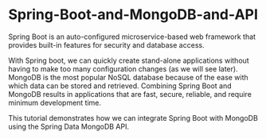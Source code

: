 
# Spring-Boot-and-MongoDB-and-API

Spring Boot is an auto-configured microservice-based web framework that provides built-in features for security and database access.

With Spring boot, we can quickly create stand-alone applications without having to make too many configuration changes (as we will see later). MongoDB is the most popular NoSQL database because of the ease with which data can be stored and retrieved. Combining Spring Boot and MongoDB results in applications that are fast, secure, reliable, and require minimum development time.

This tutorial demonstrates how we can integrate Spring Boot with MongoDB using the Spring Data MongoDB API.
